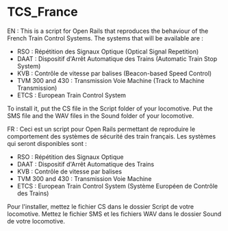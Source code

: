 TCS_France
==========

EN :
This is a script for Open Rails that reproduces the behaviour of the French Train Control Systems.
The systems that will be available are :
- RSO : Répétition des Signaux Optique (Optical Signal Repetition)
- DAAT : Dispositif d'Arrêt Automatique des Trains (Automatic Train Stop System)
- KVB : Contrôle de vitesse par balises (Beacon-based Speed Control)
- TVM 300 and 430 : Transmission Voie Machine (Track to Machine Transmission)
- ETCS : European Train Control System

To install it, put the CS file in the Script folder of your locomotive.
Put the SMS file and the WAV files in the Sound folder of your locomotive.

FR :
Ceci est un script pour Open Rails permettant de reproduire le comportement des systèmes de sécurité des train français.
Les systèmes qui seront disponibles sont :
- RSO : Répétition des Signaux Optique
- DAAT : Dispositif d'Arrêt Automatique des Trains
- KVB : Contrôle de vitesse par balises
- TVM 300 and 430 : Transmission Voie Machine
- ETCS : European Train Control System (Système Européen de Contrôle des Trains)

Pour l'installer, mettez le fichier CS dans le dossier Script de votre locomotive.
Mettez le fichier SMS et les fichiers WAV dans le dossier Sound de votre locomotive.
